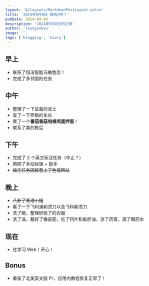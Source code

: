 ```yaml
---
layout: '@/layouts/MarkdownPostLayout.astro'
title: '2024年9月8日 做咗d咩？'
pubDate: 2024-09-08
description: '2024年9月8日的记录'
author: 'leungsekyu'
image: ''
tags: ['blogging', 'diary']
---
```


## 早上

- 联系了恒洁智能马桶售后！
- 完成了多邻国的任务

## 中午

- 整理了一下盆栽的泥土
- 查了一下罗勒的生长
- 煮了一个**番茄香菇培根鸡蛋拌面**！
- 联系了美的售后

## 下午

- 完成了 2 个英文标注任务（中止？）
- 网购了手动丝锥 + 扳手
- ~~做完任务因疲惫上了色情网站~~

## 晚上

- ~~八卦了香港小姐~~
- 看了一下飞利浦剃须刀以及飞科剃须刀
- 洗了碗，整理好收了的衣服
- 洗了澡，戴好了橡皮筋，吃了钙片和鱼肝油，涂了药膏，滴了眼药水

## 现在

- 在学习 Web！开心！

## Bonus

- 重装了北美英文版 Pr，应用内教程恢复正常了！
